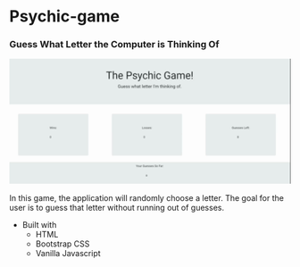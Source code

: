 # Psychic-game

### Guess What Letter the Computer is Thinking Of
![Psych Gif](./assets/images/psychGame2.gif)

In this game, the application will randomly choose a letter. The goal for the user is to guess that letter without running out of guesses.

* Built with
    * HTML
    * Bootstrap CSS
    * Vanilla Javascript


